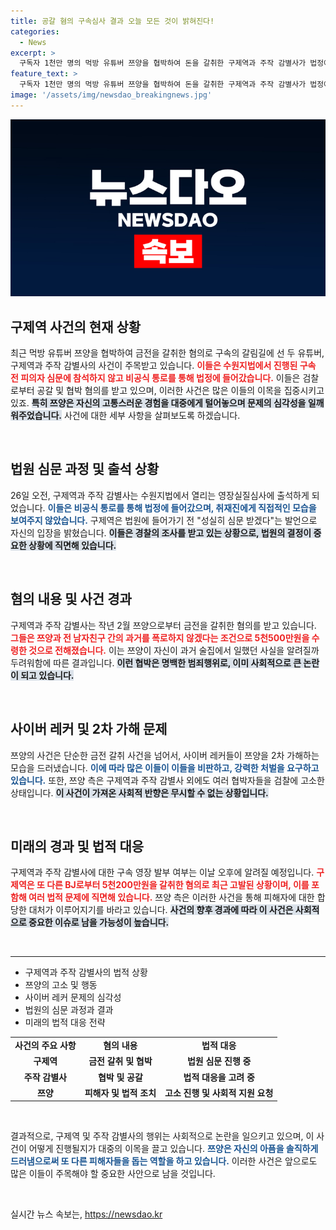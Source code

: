 ```yaml
---
title: 공갈 혐의 구속심사 결과 오늘 모든 것이 밝혀진다!
categories:
  - News
excerpt: >
  구독자 1천만 명의 먹방 유튜버 쯔양을 협박하여 돈을 갈취한 구제역과 주작 감별사가 법정에 섰다. 이들의 구속 여부가 초미의 관심사로, 쯔양 사건의 진상이 밝혀질지가 주목받고 있다.
feature_text: >
  구독자 1천만 명의 먹방 유튜버 쯔양을 협박하여 돈을 갈취한 구제역과 주작 감별사가 법정에 섰다. 이들의 구속 여부가 초미의 관심사로, 쯔양 사건의 진상이 밝혀질지가 주목받고 있다.
image: '/assets/img/newsdao_breakingnews.jpg'
---
```


<p><img src="/assets/img/newsdao_breakingnews.jpg" alt="flaretime 속보" /></p>

<h2 data-ke-size="size26">구제역 사건의 현재 상황</h2>

<p data-ke-size="size16">최근 먹방 유튜버 쯔양을 협박하여 금전을 갈취한 혐의로 구속의 갈림길에 선 두 유튜버, 구제역과 주작 감별사의 사건이 주목받고 있습니다. <b><span style="color: #ee2323;">이들은 수원지법에서 진행된 구속 전 피의자 심문에 참석하지 않고 비공식 통로를 통해 법정에 들어갔습니다.</span></b> 이들은 검찰로부터 공갈 및 협박 혐의를 받고 있으며, 이러한 사건은 많은 이들의 이목을 집중시키고 있죠. <b><span style="background-color: #21538527;">특히 쯔양은 자신의 고통스러운 경험을 대중에게 털어놓으며 문제의 심각성을 일깨워주었습니다.</span></b> 사건에 대한 세부 사항을 살펴보도록 하겠습니다.</p>

<p data-ke-size="size16">&nbsp;</p>

<h2 data-ke-size="size26">법원 심문 과정 및 출석 상황</h2>

<p data-ke-size="size16">26일 오전, 구제역과 주작 감별사는 수원지법에서 열리는 영장실질심사에 출석하게 되었습니다. <b><span style="color: #1a5490;">이들은 비공식 통로를 통해 법정에 들어갔으며, 취재진에게 직접적인 모습을 보여주지 않았습니다.</span></b> 구제역은 법원에 들어가기 전 "성실히 심문 받겠다"는 발언으로 자신의 입장을 밝혔습니다. <b><span style="background-color: #21538527;">이들은 경찰의 조사를 받고 있는 상황으로, 법원의 결정이 중요한 상황에 직면해 있습니다.</span></b></p>

<p data-ke-size="size16">&nbsp;</p>

<h2 data-ke-size="size26">혐의 내용 및 사건 경과</h2>

<p data-ke-size="size16">구제역과 주작 감별사는 작년 2월 쯔양으로부터 금전을 갈취한 혐의를 받고 있습니다. <b><span style="color: #ee2323;">그들은 쯔양과 전 남자친구 간의 과거를 폭로하지 않겠다는 조건으로 5천500만원을 수령한 것으로 전해졌습니다.</span></b> 이는 쯔양이 자신이 과거 술집에서 일했던 사실을 알려질까 두려워함에 따른 결과입니다. <b><span style="background-color: #21538527;">이런 협박은 명백한 범죄행위로, 이미 사회적으로 큰 논란이 되고 있습니다.</span></b></p>

<p data-ke-size="size16">&nbsp;</p>

<h2 data-ke-size="size26">사이버 레커 및 2차 가해 문제</h2>

<p data-ke-size="size16">쯔양의 사건은 단순한 금전 갈취 사건을 넘어서, 사이버 레커들이 쯔양을 2차 가해하는 모습을 드러냈습니다. <b><span style="color: #1a5490;">이에 따라 많은 이들이 이들을 비판하고, 강력한 처벌을 요구하고 있습니다.</span></b> 또한, 쯔양 측은 구제역과 주작 감별사 외에도 여러 협박자들을 검찰에 고소한 상태입니다. <b><span style="background-color: #21538527;">이 사건이 가져온 사회적 반향은 무시할 수 없는 상황입니다.</span></b></p>

<p data-ke-size="size16">&nbsp;</p>

<h2 data-ke-size="size26">미래의 경과 및 법적 대응</h2>

<p data-ke-size="size16">구제역과 주작 감별사에 대한 구속 영장 발부 여부는 이날 오후에 알려질 예정입니다. <b><span style="color: #ee2323;">구제역은 또 다른 BJ로부터 5천200만원을 갈취한 혐의로 최근 고발된 상황이며, 이를 포함해 여러 법적 문제에 직면해 있습니다.</span></b> 쯔양 측은 이러한 사건을 통해 피해자에 대한 합당한 대처가 이루어지기를 바라고 있습니다. <b><span style="background-color: #21538527;">사건의 향후 경과에 따라 이 사건은 사회적으로 중요한 이슈로 남을 가능성이 높습니다.</span></b></p>

<p data-ke-size="size16">&nbsp;</p>

<hr />

<ul>
<li>구제역과 주작 감별사의 법적 상황</li>
<li>쯔양의 고소 및 행동</li>
<li>사이버 레커 문제의 심각성</li>
<li>법원의 심문 과정과 결과</li>
<li>미래의 법적 대응 전략</li>
</ul>

<table style="width:100%;">
<tr>
<td style="text-align: center; height: 17px;"><b>사건의 주요 사항</b></td>
<td style="text-align: center; height: 17px;"><b>혐의 내용</b></td>
<td style="text-align: center; height: 17px;"><b>법적 대응</b></td>
</tr>
<tr>
<td style="text-align: center; height: 17px;"><b>구제역</b></td>
<td style="text-align: center; height: 17px;"><b>금전 갈취 및 협박</b></td>
<td style="text-align: center; height: 17px;"><b>법원 심문 진행 중</b></td>
</tr>
<tr>
<td style="text-align: center; height: 17px;"><b>주작 감별사</b></td>
<td style="text-align: center; height: 17px;"><b>협박 및 공갈</b></td>
<td style="text-align: center; height: 17px;"><b>법적 대응을 고려 중</b></td>
</tr>
<tr>
<td style="text-align: center; height: 17px;"><b>쯔양</b></td>
<td style="text-align: center; height: 17px;"><b>피해자 및 법적 조치</b></td>
<td style="text-align: center; height: 17px;"><b>고소 진행 및 사회적 지원 요청</b></td>
</tr>
</table>

<p data-ke-size="size16">&nbsp;</p>

<p data-ke-size="size16">결과적으로, 구제역 및 주작 감별사의 행위는 사회적으로 논란을 일으키고 있으며, 이 사건이 어떻게 진행될지가 대중의 이목을 끌고 있습니다. <b><span style="color: #1a5490;">쯔양은 자신의 아픔을 솔직하게 드러냄으로써 또 다른 피해자들을 돕는 역할을 하고 있습니다.</span></b> 이러한 사건은 앞으로도 많은 이들이 주목해야 할 중요한 사안으로 남을 것입니다.</p>

<p data-ke-size="size16">&nbsp;</p>
실시간 뉴스 속보는, <a href="https://newsdao.kr" rel="dofollow">https://newsdao.kr</a>



